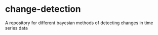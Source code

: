 # change-detection
A repository for different bayesian methods of detecting changes in time series data
